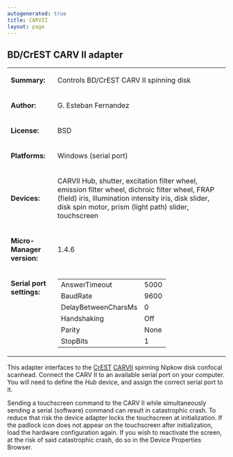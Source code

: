 ```yaml
---
autogenerated: true
title: CARVII
layout: page
---
```


## BD/CrEST CARV II adapter

<table>
<tr>
<td markdown="1">

**Summary:**

</td>
<td markdown="1">

Controls BD/CrEST CARV II spinning disk

</td>
</tr>
<tr>
<td markdown="1">

**Author:**

</td>
<td markdown="1">

G. Esteban Fernandez

</td>
</tr>
<tr>
<td markdown="1">

**License:**

</td>
<td markdown="1">

BSD

</td>
</tr>
<tr>
<td markdown="1">

**Platforms:**

</td>
<td markdown="1">

Windows (serial port)

</td>
</tr>
<tr>
<td markdown="1">

**Devices:**

</td>
<td markdown="1">

CARVII Hub, shutter, excitation filter wheel, emission filter wheel,
dichroic filter wheel, FRAP (field) iris, illumination intensity iris,
disk slider, disk spin motor, prism (light path) slider, touchscreen

</td>
</tr>
<tr>
<td markdown="1">

**Micro-Manager version:**

</td>
<td markdown="1">

1.4.6

</td>
</tr>
<tr>
<td markdown="1" valign=top>

**Serial port settings:**

</td>
<td markdown="1" valign=top>

|                     |      |
|---------------------|------|
| AnswerTimeout       | 5000 |
| BaudRate            | 9600 |
| DelayBetweenCharsMs | 0    |
| Handshaking         | Off  |
| Parity              | None |
| StopBits            | 1    |

</table>

This adapter interfaces to the [CrEST](http://www.crestopt.com)
[CARVII](http://www.crestopt.com/html/carv2.htm) spinning Nipkow disk
confocal scanhead. Connect the CARV II to an available serial port on
your computer. You will need to define the *Hub* device, and assign the
correct serial port to it.

Sending a touchscreen command to the CARV II while simultaneously
sending a serial (software) command can result in catastrophic crash. To
reduce that risk the device adapter locks the touchscreen at
initialization. If the padlock icon does not appear on the touchscreen
after initialization, load the hardware configuration again. If you wish
to reactivate the screen, at the risk of said catastrophic crash, do so
in the Device Properties Browser.

